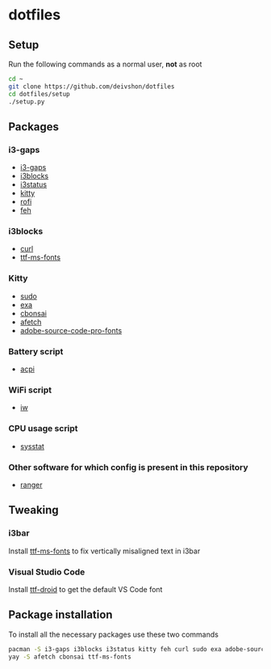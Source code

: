 # dotfiles
## **Setup**
Run the following commands as a normal user, **not** as root
```bash
cd ~
git clone https://github.com/deivshon/dotfiles
cd dotfiles/setup
./setup.py
```
## **Packages**
### **i3-gaps**
+ [i3-gaps](https://archlinux.org/packages/community/x86_64/i3-gaps/)
+ [i3blocks](https://archlinux.org/packages/community/x86_64/i3blocks/)
+ [i3status](https://archlinux.org/packages/community/x86_64/i3status/)
+ [kitty](https://archlinux.org/packages/community/x86_64/kitty/)
+ [rofi](https://archlinux.org/packages/community/x86_64/rofi/)
+ [feh](https://archlinux.org/packages/extra/x86_64/feh/)
### **i3blocks**
+ [curl](https://archlinux.org/packages/core/x86_64/curl/)
+ [ttf-ms-fonts](https://aur.archlinux.org/packages/ttf-ms-fonts/)
### **Kitty**
+ [sudo](https://archlinux.org/packages/core/x86_64/sudo/)
+ [exa](https://archlinux.org/packages/community/x86_64/exa/)
+ [cbonsai](https://aur.archlinux.org/packages/cbonsai/)
+ [afetch](https://aur.archlinux.org/packages/afetch/)
+ [adobe-source-code-pro-fonts](https://archlinux.org/packages/extra/any/adobe-source-code-pro-fonts/)
### **Battery script**
+ [acpi](https://archlinux.org/packages/community/x86_64/acpi/)
### **WiFi script**
+ [iw](https://archlinux.org/packages/core/x86_64/iw/)
### **CPU usage script**
+ [sysstat](https://archlinux.org/packages/community/x86_64/sysstat/)
### **Other software for which config is present in this repository**
+ [ranger](https://archlinux.org/packages/community/any/ranger/)
## **Tweaking**
### **i3bar**
Install [ttf-ms-fonts](https://aur.archlinux.org/packages/ttf-ms-fonts/) to fix vertically misaligned text in i3bar

### **Visual Studio Code**
Install [ttf-droid](https://archlinux.org/packages/community/any/ttf-droid/) to get the default VS Code font

## **Package installation**
To install all the necessary packages use these two commands
```bash
pacman -S i3-gaps i3blocks i3status kitty feh curl sudo exa adobe-source-code-pro-fonts acpi iw sysstat ranger ttf-droid
yay -S afetch cbonsai ttf-ms-fonts
```
